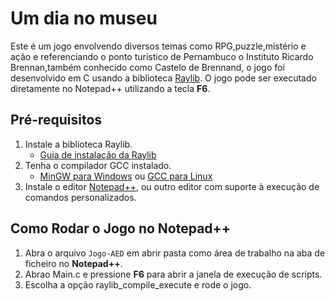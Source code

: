 # Um dia no museu

Este é um jogo envolvendo diversos temas como RPG,puzzle,mistério e ação e referenciando o ponto turístico de Pernambuco o Instituto Ricardo Brennan,também conhecido como Castelo de Brennand, o jogo foi desenvolvido em C usando a biblioteca [Raylib](https://www.raylib.com/). O jogo pode ser executado diretamente no Notepad++ utilizando a tecla **F6**.

## Pré-requisitos

1. Instale a biblioteca Raylib.
   - [Guia de instalação da Raylib](https://www.raylib.com/)
2. Tenha o compilador GCC instalado.
   - [MinGW para Windows](http://www.mingw.org/) ou [GCC para Linux](https://gcc.gnu.org/)
3. Instale o editor [Notepad++](https://notepad-plus-plus.org/), ou outro editor com suporte à execução de comandos personalizados.

## Como Rodar o Jogo no Notepad++

1. Abra o arquivo `Jogo-AED` em abrir pasta como área de trabalho na aba de ficheiro no **Notepad++**.
2. Abrao Main.c e pressione **F6** para abrir a janela de execução de scripts.
3. Escolha a opção raylib_compile_execute e rode o jogo.
